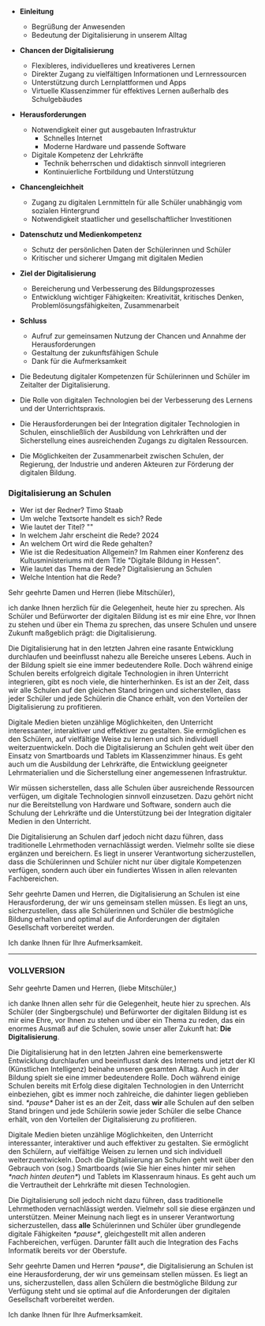 - **Einleitung**
    
    - Begrüßung der Anwesenden
    - Bedeutung der Digitalisierung in unserem Alltag
- **Chancen der Digitalisierung**
    
    - Flexibleres, individuelleres und kreativeres Lernen
    - Direkter Zugang zu vielfältigen Informationen und Lernressourcen
    - Unterstützung durch Lernplattformen und Apps
    - Virtuelle Klassenzimmer für effektives Lernen außerhalb des Schulgebäudes
- **Herausforderungen**
    
    - Notwendigkeit einer gut ausgebauten Infrastruktur
        - Schnelles Internet
        - Moderne Hardware und passende Software
    - Digitale Kompetenz der Lehrkräfte
        - Technik beherrschen und didaktisch sinnvoll integrieren
        - Kontinuierliche Fortbildung und Unterstützung
- **Chancengleichheit**
    
    - Zugang zu digitalen Lernmitteln für alle Schüler unabhängig vom sozialen Hintergrund
    - Notwendigkeit staatlicher und gesellschaftlicher Investitionen
- **Datenschutz und Medienkompetenz**
    
    - Schutz der persönlichen Daten der Schülerinnen und Schüler
    - Kritischer und sicherer Umgang mit digitalen Medien
- **Ziel der Digitalisierung**
    
    - Bereicherung und Verbesserung des Bildungsprozesses
    - Entwicklung wichtiger Fähigkeiten: Kreativität, kritisches Denken, Problemlösungsfähigkeiten, Zusammenarbeit
- **Schluss**
    
    - Aufruf zur gemeinsamen Nutzung der Chancen und Annahme der Herausforderungen
    - Gestaltung der zukunftsfähigen Schule
    - Dank für die Aufmerksamkeit


- Die Bedeutung digitaler Kompetenzen für Schülerinnen und Schüler im Zeitalter der Digitalisierung.
- Die Rolle von digitalen Technologien bei der Verbesserung des Lernens und der Unterrichtspraxis.
- Die Herausforderungen bei der Integration digitaler Technologien in Schulen, einschließlich der Ausbildung von Lehrkräften und der Sicherstellung eines ausreichenden Zugangs zu digitalen Ressourcen.
- Die Möglichkeiten der Zusammenarbeit zwischen Schulen, der Regierung, der Industrie und anderen Akteuren zur Förderung der digitalen Bildung.
### Digitalisierung an Schulen

- Wer ist der Redner? Timo Staab
- Um welche Textsorte handelt es sich? Rede
- Wie lautet der Titel? ""
- In welchem Jahr erscheint die Rede? 2024
- An welchem Ort wird die Rede gehalten? 
- Wie ist die Redesituation Allgemein? Im Rahmen einer Konferenz des Kultusministeriums mit dem Title "Digitale Bildung in Hessen".
- Wie lautet das Thema der Rede? Digitalisierung an Schulen
- Welche Intention hat die Rede? 

Sehr geehrte Damen und Herren (liebe Mitschüler),

ich danke Ihnen herzlich für die Gelegenheit, heute hier zu sprechen. Als Schüler und Befürworter der digitalen Bildung ist es mir eine Ehre, vor Ihnen zu stehen und über ein Thema zu sprechen, das unsere Schulen und unsere Zukunft maßgeblich prägt: die Digitalisierung.

Die Digitalisierung hat in den letzten Jahren eine rasante Entwicklung durchlaufen und beeinflusst nahezu alle Bereiche unseres Lebens. Auch in der Bildung spielt sie eine immer bedeutendere Rolle. Doch während einige Schulen bereits erfolgreich digitale Technologien in ihren Unterricht integrieren, gibt es noch viele, die hinterherhinken. Es ist an der Zeit, dass wir alle Schulen auf den gleichen Stand bringen und sicherstellen, dass jeder Schüler und jede Schülerin die Chance erhält, von den Vorteilen der Digitalisierung zu profitieren.

Digitale Medien bieten unzählige Möglichkeiten, den Unterricht interessanter, interaktiver und effektiver zu gestalten. Sie ermöglichen es den Schülern, auf vielfältige Weise zu lernen und sich individuell weiterzuentwickeln. Doch die Digitalisierung an Schulen geht weit über den Einsatz von Smartboards und Tablets im Klassenzimmer hinaus. Es geht auch um die Ausbildung der Lehrkräfte, die Entwicklung geeigneter Lehrmaterialien und die Sicherstellung einer angemessenen Infrastruktur.

Wir müssen sicherstellen, dass alle Schulen über ausreichende Ressourcen verfügen, um digitale Technologien sinnvoll einzusetzen. Dazu gehört nicht nur die Bereitstellung von Hardware und Software, sondern auch die Schulung der Lehrkräfte und die Unterstützung bei der Integration digitaler Medien in den Unterricht.

Die Digitalisierung an Schulen darf jedoch nicht dazu führen, dass traditionelle Lehrmethoden vernachlässigt werden. Vielmehr sollte sie diese ergänzen und bereichern. Es liegt in unserer Verantwortung sicherzustellen, dass die Schülerinnen und Schüler nicht nur über digitale Kompetenzen verfügen, sondern auch über ein fundiertes Wissen in allen relevanten Fachbereichen.

Sehr geehrte Damen und Herren, die Digitalisierung an Schulen ist eine Herausforderung, der wir uns gemeinsam stellen müssen. Es liegt an uns, sicherzustellen, dass alle Schülerinnen und Schüler die bestmögliche Bildung erhalten und optimal auf die Anforderungen der digitalen Gesellschaft vorbereitet werden.

Ich danke Ihnen für Ihre Aufmerksamkeit.

---
### VOLLVERSION

Sehr geehrte Damen und Herren, (liebe Mitschüler,)

ich danke Ihnen allen sehr für die Gelegenheit, heute hier zu sprechen. Als Schüler (der Singbergschule) und Befürworter der digitalen Bildung ist es mir eine Ehre, vor Ihnen zu stehen und über ein Thema zu reden, das ein enormes Ausmaß auf die Schulen, sowie unser aller Zukunft hat: **Die Digitalisierung**.

Die Digitalisierung hat in den letzten Jahren eine bemerkenswerte Entwicklung durchlaufen und beeinflusst dank des Internets und jetzt der KI (Künstlichen Intelligenz) beinahe unseren gesamten Alltag. Auch in der Bildung spielt sie eine immer bedeutendere Rolle. Doch während einige Schulen bereits mit Erfolg diese digitalen Technologien in den Unterricht einbeziehen, gibt es immer noch zahlreiche, die dahinter liegen geblieben sind. _\*pause\*_
Daher ist es an der Zeit, dass **wir** alle Schulen auf den selben Stand bringen und jede Schülerin sowie jeder Schüler die selbe Chance erhält, von den Vorteilen der Digitalisierung zu profitieren.

Digitale Medien bieten unzählige Möglichkeiten, den Unterricht interessanter, interaktiver und auch effektiver zu gestalten. Sie ermöglicht den Schülern, auf vielfältige Weisen zu lernen und sich individuell weiterzuentwickeln. Doch die Digitalisierung an Schulen geht weit über den Gebrauch von (sog.) Smartboards (wie Sie hier eines hinter mir sehen _\*nach hinten deuten\*_) und Tablets im Klassenraum hinaus. Es geht auch um die Vertrautheit der Lehrkräfte mit diesen Technologien.

Die Digitalisierung soll jedoch nicht dazu führen, dass traditionelle Lehrmethoden vernachlässigt werden. Vielmehr soll sie diese ergänzen und unterstützen. Meiner Meinung nach liegt es in unserer Verantwortung sicherzustellen, dass **alle** Schülerinnen und Schüler über grundlegende digitale Fähigkeiten _\*pause\*_, gleichgestellt mit allen anderen Fachbereichen, verfügen. Darunter fällt auch die Integration des Fachs Informatik bereits vor der Oberstufe.

Sehr geehrte Damen und Herren _\*pause\*_, die Digitalisierung an Schulen ist eine Herausforderung, der wir uns gemeinsam stellen müssen. Es liegt an uns, sicherzustellen, dass allen Schülern die bestmögliche Bildung zur Verfügung steht und sie optimal auf die Anforderungen der digitalen Gesellschaft vorbereitet werden.

Ich danke Ihnen für Ihre Aufmerksamkeit.